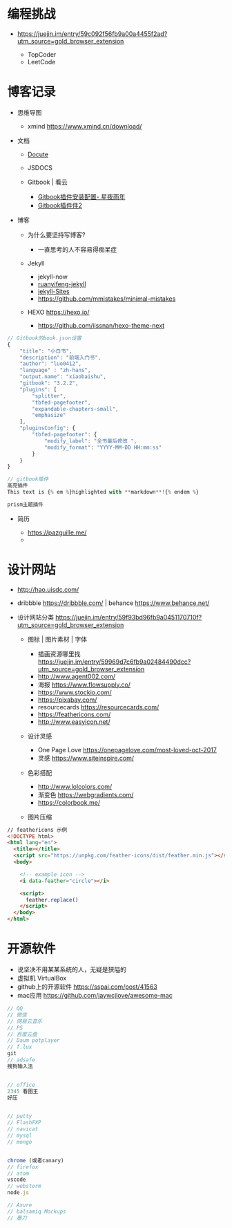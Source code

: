 # 编程挑战

- <https://juejin.im/entry/59c092f56fb9a00a4455f2ad?utm_source=gold_browser_extension>

  - TopCoder
  - LeetCode

# 博客记录

- 思维导图

  - xmind <https://www.xmind.cn/download/>

- 文档

  - [Docute](https://docute.js.org/#/home)
  - JSDOCS
  - Gitbook | 看云

    - [Gitbook插件安装配置- 星夜雨年](http://www.tuicool.com/articles/JjQ3qm)
    - [Gitbook插件件2](http://www.tuicool.com/articles/zee2ui)

- 博客

  - 为什么要坚持写博客?

    - 一直思考的人不容易得痴呆症

  - Jekyll

    - jekyll-now
    - [ruanyifeng-jekyll](http://www.ruanyifeng.com/blog/2012/08/blogging_with_jekyll.html)
    - [jekyll-Sites](https://github.com/jekyll/jekyll/wiki/Sites)
    - <https://github.com/mmistakes/minimal-mistakes>

  - HEXO <https://hexo.io/>

    - <https://github.com/iissnan/hexo-theme-next>

```javascript
// Gitbook的book.json设置
{
    "title": "小白书",
    "description": "前端入门书",
    "author": "luo0412",
    "language" : "zh-hans",
    "output.name": "xiaobaishu",
    "gitbook": "3.2.2",
    "plugins": [
        "splitter",
        "tbfed-pagefooter",
        "expandable-chapters-small",
        "emphasize"
    ],
    "pluginsConfig": {
        "tbfed-pagefooter": {
            "modify_label": "全书最后修改 ",
            "modify_format": "YYYY-MM-DD HH:mm:ss"
        }
    }
}

// gitbook插件
高亮插件
This text is {% em %}highlighted with **markdown**!{% endem %}

prism主题插件
```

- 简历

  - <https://pazguille.me/>
  - 

# 设计网站

- <http://hao.uisdc.com/>
- dribbble <https://dribbble.com/> | behance <https://www.behance.net/>

- 设计网站分类 <https://juejin.im/entry/59f93bd96fb9a0451170710f?utm_source=gold_browser_extension>

  - 图标 | 图片素材 | 字体

    - 插画资源哪里找 <https://juejin.im/entry/59969d7c6fb9a02484490dcc?utm_source=gold_browser_extension>
    - <http://www.agent002.com/>
    - 海报 <https://www.flowsupply.co/>
    - <https://www.stockio.com/>
    - <https://pixabay.com/>
    - resourcecards <https://resourcecards.com/>
    - <https://feathericons.com/>
    - <http://www.easyicon.net/>

  - 设计灵感

    - One Page Love <https://onepagelove.com/most-loved-oct-2017>
    - 灵感 <https://www.siteinspire.com/>

  - 色彩搭配

    - <http://www.lolcolors.com/>
    - 渐变色 <https://webgradients.com/>
    - <https://colorbook.me/>

  - 图片压缩

```html
// feathericons 示例
<!DOCTYPE html>
<html lang="en">
  <title></title>
  <script src="https://unpkg.com/feather-icons/dist/feather.min.js"></script>
  <body>

    <!-- example icon -->
    <i data-feather="circle"></i>

    <script>
      feather.replace()
    </script>
  </body>
</html>
```

# 开源软件

- 说坚决不用某某系统的人，无疑是狭隘的
- 虚拟机 VirtualBox
- github上的开源软件 <https://sspai.com/post/41563>
- mac应用 <https://github.com/jaywcjlove/awesome-mac>

```javascript
// QQ
// 微信
// 网易云音乐
// PS
// 百度云盘
// Daum potplayer
// f.lux
git
// adsafe
搜狗输入法


// office
2345 看图王
好压


// putty
// FlashFXP
// navicat
// mysql
// mongo


chrome (或者canary)
// firefox
// atom
vscode
// webstorm
node.js

// Axure
// balsamiq Mockups
// 墨刀
```
